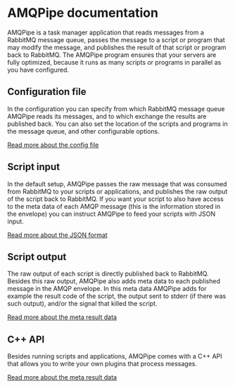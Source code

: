 # AMQPipe documentation

AMQPipe is a task manager application that reads messages from a 
RabbitMQ message queue, passes the message to a script or program
that may modify the message, and publishes the result of that script
or program back to RabbitMQ. The AMQPipe program ensures that your
servers are fully optimized, because it runs as many scripts or 
programs in parallel as you have configured.


## Configuration file

In the configuration you can specify from which RabbitMQ message queue 
AMQPipe reads its messages, and to which exchange the results are
published back. You can also set the location of the scripts and programs
in the message queue, and other configurable options.

[Read more about the config file](configuration)


## Script input

In the default setup, AMQPipe passes the raw message that was consumed
from RabbitMQ to your scripts or applications, and publishes the raw
output of the script back to RabbitMQ. If you want your script to also
have access to the meta data of each AMQP message (this is the 
information stored in the envelope) you can instruct AMQPipe to 
feed your scripts with JSON input.

[Read more about the JSON format](json)


## Script output

The raw output of each script is directly published back to RabbitMQ.
Besides this raw output, AMQPipe also adds meta data to each published
message in the AMQP envelope. In this meta data AMQPipe adds for
example the result code of the script, the output sent to stderr (if
there was such output), and/or the signal that killed the script.

[Read more about the meta result data](results)


## C++ API

Besides running scripts and applications, AMQPipe comes with a C++
API that allows you to write your own plugins that process messages.

[Read more about the meta result data](shared-objects)
